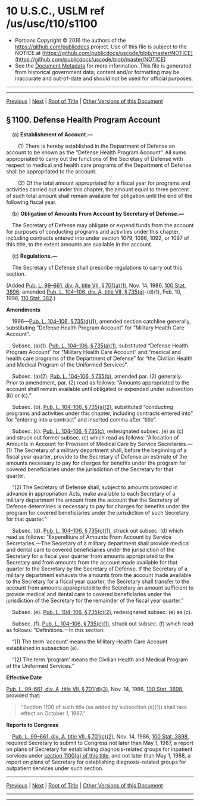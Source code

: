 ---
---

# 10 U.S.C., USLM ref /us/usc/t10/s1100

* Portions Copyright © 2016 the authors of the https://github.com/publicdocs project.
  Use of this file is subject to the NOTICE at [https://github.com/publicdocs/uscode/blob/master/NOTICE](https://github.com/publicdocs/uscode/blob/master/NOTICE)
* See the [Document Metadata](././../../../../../..//README.md) for more information.
  This file is generated from historical government data; content and/or formatting may be inaccurate and out-of-date and should not be used for official purposes.

----------
----------

[Previous](./../../../../../..//us/usc/t10/stA/ptII/ch55/m__us_usc_t10_s1099.md) | [Next](./../../../../../..//us/usc/t10/stA/ptII/ch55/m__us_usc_t10_s1101.md) | [Root of Title](./../../../../../../) | [Other Versions of this Document](https://publicdocs.github.io/go/links?ns=uslm&ref=%2Fus%2Fusc%2Ft10%2Fs1100)

## § 1100. Defense Health Program Account

    (a) __Establishment of Account.—__ 

        (1) There is hereby established in the Department of Defense an account to be known as the “Defense Health Program Account”. All sums appropriated to carry out the functions of the Secretary of Defense with respect to medical and health care programs of the Department of Defense shall be appropriated to the account.

        (2) Of the total amount appropriated for a fiscal year for programs and activities carried out under this chapter, the amount equal to three percent of such total amount shall remain available for obligation until the end of the following fiscal year.

    (b) __Obligation of Amounts From Account by Secretary of Defense.—__ 

    The Secretary of Defense may obligate or expend funds from the account for purposes of conducting programs and activities under this chapter, including contracts entered into under section 1079, 1086, 1092, or 1097 of this title, to the extent amounts are available in the account.

    (c) __Regulations.—__ 

    The Secretary of Defense shall prescribe regulations to carry out this section.

(Added [Pub. L. 99–661, div. A, title VII, § 701(a)(1)][/us/pl/99/661/s701/a/1], Nov. 14, 1986, [100 Stat. 3896][/us/stat/100/3896]; amended [Pub. L. 104–106, div. A, title VII, § 735(a)][/us/pl/104/106/s735/a]–(d)(1), Feb. 10, 1996, [110 Stat. 382][/us/stat/110/382].)

 __Amendments__ 

    1996—[Pub. L. 104–106, § 735(d)(1)][/us/pl/104/106/s735/d/1], amended section catchline generally, substituting “Defense Health Program Account” for “Military Health Care Account”.

    Subsec. (a)(1). [Pub. L. 104–106, § 735(a)(1)][/us/pl/104/106/s735/a/1], substituted “Defense Health Program Account” for “Military Health Care Account” and “medical and health care programs of the Department of Defense” for “the Civilian Health and Medical Program of the Uniformed Services”.

    Subsec. (a)(2). [Pub. L. 104–106, § 735(b)][/us/pl/104/106/s735/b], amended par. (2) generally. Prior to amendment, par. (2) read as follows: “Amounts appropriated to the account shall remain available until obligated or expended under subsection (b) or (c).”

    Subsec. (b). [Pub. L. 104–106, § 735(a)(2)][/us/pl/104/106/s735/a/2], substituted “conducting programs and activities under this chapter, including contracts entered into” for “entering into a contract” and inserted comma after “title”.

    Subsec. (c). [Pub. L. 104–106, § 735(c)][/us/pl/104/106/s735/c], redesignated subsec. (e) as (c) and struck out former subsec. (c) which read as follows: “Allocation of Amounts in Account for Provision of Medical Care by Service Secretaries.—(1) The Secretary of a military department shall, before the beginning of a fiscal year quarter, provide to the Secretary of Defense an estimate of the amounts necessary to pay for charges for benefits under the program for covered beneficiaries under the jurisdiction of the Secretary for that quarter.

    “(2) The Secretary of Defense shall, subject to amounts provided in advance in appropriation Acts, make available to each Secretary of a military department the amount from the account that the Secretary of Defense determines is necessary to pay for charges for benefits under the program for covered beneficiaries under the jurisdiction of such Secretary for that quarter.”

    Subsec. (d). [Pub. L. 104–106, § 735(c)(1)][/us/pl/104/106/s735/c/1], struck out subsec. (d) which read as follows: “Expenditure of Amounts From Account by Service Secretaries.—The Secretary of a military department shall provide medical and dental care to covered beneficiaries under the jurisdiction of the Secretary for a fiscal year quarter from amounts appropriated to the Secretary and from amounts from the account made available for that quarter to the Secretary by the Secretary of Defense. If the Secretary of a military department exhausts the amounts from the account made available to the Secretary for a fiscal year quarter, the Secretary shall transfer to the account from amounts appropriated to the Secretary an amount sufficient to provide medical and dental care to covered beneficiaries under the jurisdiction of the Secretary for the remainder of the fiscal year quarter.”

    Subsec. (e). [Pub. L. 104–106, § 735(c)(2)][/us/pl/104/106/s735/c/2], redesignated subsec. (e) as (c).

    Subsec. (f). [Pub. L. 104–106, § 735(c)(1)][/us/pl/104/106/s735/c/1], struck out subsec. (f) which read as follows: “Definitions.—In this section:

    “(1) The term ‘account’ means the Military Health Care Account established in subsection (a).

    “(2) The term ‘program’ means the Civilian Health and Medical Program of the Uniformed Services.”

 __Effective Date__ 

[Pub. L. 99–661, div. A, title VII, § 701(d)(3)][/us/pl/99/661/s701/d/3], Nov. 14, 1986, [100 Stat. 3898][/us/stat/100/3898], provided that: 

> “Section 1100 of such title (as added by subsection (a)(1)) shall take effect on October 1, 1987.”

 __Reports to Congress__ 

    [Pub. L. 99–661, div. A, title VII, § 701(c)(2)][/us/pl/99/661/s701/c/2], Nov. 14, 1986, [100 Stat. 3898][/us/stat/100/3898], required Secretary to submit to Congress not later than May 1, 1987, a report on plans of Secretary for establishing diagnosis-related groups for inpatient services under [section 1100(a) of this title][/us/usc/t10/s1100/a], and not later than May 1, 1988, a report on plans of Secretary for establishing diagnosis-related groups for outpatient services under such section.

----------

[Previous](./../../../../../..//us/usc/t10/stA/ptII/ch55/m__us_usc_t10_s1099.md) | [Next](./../../../../../..//us/usc/t10/stA/ptII/ch55/m__us_usc_t10_s1101.md) | [Root of Title](./../../../../../../) | [Other Versions of this Document](https://publicdocs.github.io/go/links?ns=uslm&ref=%2Fus%2Fusc%2Ft10%2Fs1100)

----------
----------

[/us/pl/99/661/s701/a/1]: https://publicdocs.github.io/go/links?ns=uslm&ref=%2Fus%2Fpl%2F99%2F661%2Fs701%2Fa%2F1
[/us/stat/100/3896]: https://publicdocs.github.io/go/links?ns=uslm&ref=%2Fus%2Fstat%2F100%2F3896
[/us/pl/104/106/s735/a]: https://publicdocs.github.io/go/links?ns=uslm&ref=%2Fus%2Fpl%2F104%2F106%2Fs735%2Fa
[/us/stat/110/382]: https://publicdocs.github.io/go/links?ns=uslm&ref=%2Fus%2Fstat%2F110%2F382
[/us/pl/104/106/s735/d/1]: https://publicdocs.github.io/go/links?ns=uslm&ref=%2Fus%2Fpl%2F104%2F106%2Fs735%2Fd%2F1
[/us/pl/104/106/s735/a/1]: https://publicdocs.github.io/go/links?ns=uslm&ref=%2Fus%2Fpl%2F104%2F106%2Fs735%2Fa%2F1
[/us/pl/104/106/s735/b]: https://publicdocs.github.io/go/links?ns=uslm&ref=%2Fus%2Fpl%2F104%2F106%2Fs735%2Fb
[/us/pl/104/106/s735/a/2]: https://publicdocs.github.io/go/links?ns=uslm&ref=%2Fus%2Fpl%2F104%2F106%2Fs735%2Fa%2F2
[/us/pl/104/106/s735/c]: https://publicdocs.github.io/go/links?ns=uslm&ref=%2Fus%2Fpl%2F104%2F106%2Fs735%2Fc
[/us/pl/104/106/s735/c/1]: https://publicdocs.github.io/go/links?ns=uslm&ref=%2Fus%2Fpl%2F104%2F106%2Fs735%2Fc%2F1
[/us/pl/104/106/s735/c/2]: https://publicdocs.github.io/go/links?ns=uslm&ref=%2Fus%2Fpl%2F104%2F106%2Fs735%2Fc%2F2
[/us/pl/104/106/s735/c/1]: https://publicdocs.github.io/go/links?ns=uslm&ref=%2Fus%2Fpl%2F104%2F106%2Fs735%2Fc%2F1
[/us/pl/99/661/s701/d/3]: https://publicdocs.github.io/go/links?ns=uslm&ref=%2Fus%2Fpl%2F99%2F661%2Fs701%2Fd%2F3
[/us/stat/100/3898]: https://publicdocs.github.io/go/links?ns=uslm&ref=%2Fus%2Fstat%2F100%2F3898
[/us/pl/99/661/s701/c/2]: https://publicdocs.github.io/go/links?ns=uslm&ref=%2Fus%2Fpl%2F99%2F661%2Fs701%2Fc%2F2
[/us/stat/100/3898]: https://publicdocs.github.io/go/links?ns=uslm&ref=%2Fus%2Fstat%2F100%2F3898
[/us/usc/t10/s1100/a]: https://publicdocs.github.io/go/links?ns=uslm&ref=%2Fus%2Fusc%2Ft10%2Fs1100%2Fa


